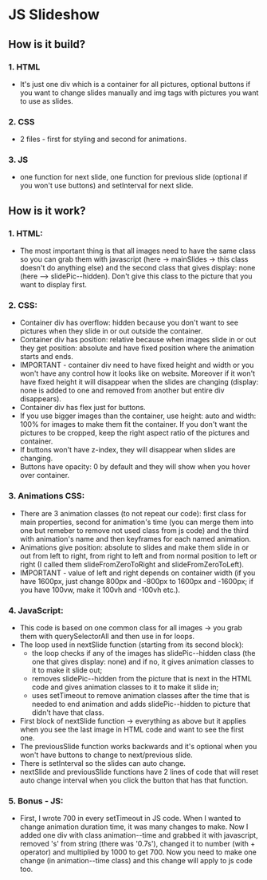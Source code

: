 # JS Slideshow


## How is it build?

### 1. HTML
- It's just one div which is a container for all pictures, optional buttons if you want to change slides manually and img tags with pictures you want to use as slides.

### 2. CSS
- 2 files - first for styling and second for animations.

### 3. JS
- one function for next slide, one function for previous slide (optional if you won't use buttons) and setInterval for next slide.
 
 
## How is it work?

### 1. HTML:
- The most important thing is that all images need to have the same class so you can grab them with javascript (here -> mainSlides -> this class doesn't do anything else) and the second class that gives display: none (here --> slidePic--hidden). Don't give this class to the picture that you want to display first.

### 2. CSS:
- Container div has overflow: hidden because you don't want to see pictures when they slide in or out outside the container.
- Container div has position: relative because when images slide in or out they get position: absolute and have fixed position where the animation starts and ends.
- IMPORTANT - container div need to have fixed height and width or you won't have any control how it looks like on website. Moreover if it won't have fixed height it will disappear when the slides are changing (display: none is added to one and removed from another but entire div disappears).
- Container div has flex just for buttons.
- If you use bigger images than the container, use height: auto and width: 100% for images to make them fit the container. If you don't want the pictures to be cropped, keep the right aspect ratio of the pictures and container.
- If buttons won't have z-index, they will disappear when slides are changing.
- Buttons have opacity: 0 by default and they will show when you hover over container.

### 3. Animations CSS:
- There are 3 animation classes (to not repeat our code): first class for main properties, second for animation's time (you can merge them into one but remeber to remove not used class from js code) and the third with animation's name and then keyframes for each named animation.
- Animations give position: absolute to slides and make them slide in or out from left to right, from right to left and from normal position to left or right (I called them slideFromZeroToRight and slideFromZeroToLeft).
- IMPORTANT - value of left and right depends on container width (if you have 1600px, just change 800px and -800px to 1600px and -1600px; if you have 100vw, make it 100vh and -100vh etc.).

### 4. JavaScript:
- This code is based on one common class for all images -> you grab them with querySelectorAll and then use in for loops.
- The loop used in nextSlide function (starting from its second block):
    * the loop checks if any of the images has slidePic--hidden class (the one that gives display: none) and if no, it gives animation classes to it to make it slide out;
    * removes slidePic--hidden from the picture that is next in the HTML code and gives animation classes to it to make it slide in;
    * uses setTimeout to remove animation classes after the time that is needed to end animation and adds slidePic--hidden to picture that didn't have that class.
- First block of nextSlide function -> everything as above but it applies when you see the last image in HTML code and want to see the first one.
- The previousSlide function works backwards and it's optional when you won't have buttons to change to next/previous slide.
- There is setInterval so the slides can auto change.
- nextSlide and previousSlide functions have 2 lines of code that will reset auto change interval when you click the button that has that function. 

### 5. Bonus - JS:
- First, I wrote 700 in every setTimeout in JS code. When I wanted to change animation duration time, it was many changes to make. Now I added one div with class animation--time and grabbed it with javascript, removed 's' from string (there was '0.7s'), changed it to number (with + operator) and multiplied by 1000 to get 700.
Now you need to make one change (in animation--time class) and this change will apply to js code too. 
